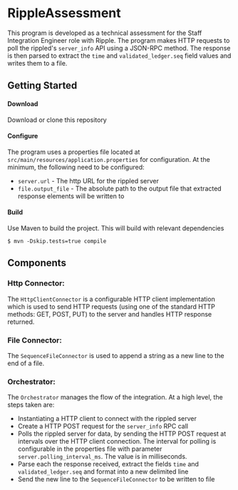 # RippleAssessment
This program is developed as a technical assessment for the Staff Integration Engineer role with Ripple.
The program makes HTTP requests to poll the rippled's `server_info` API using a JSON-RPC method. 
The response is then parsed to extract the `time` and `validated_ledger.seq` field values and writes them to a file.


## Getting Started
#### Download
Download or clone this repository

#### Configure
The program uses a properties file located at `src/main/resources/application.properties` for configuration. 
At the minimum, the following need to be configured:
* `server.url` - The http URL for the rippled server
* `file.output_file` - The absolute path to the output file that extracted response elements will be written to

#### Build
Use Maven to build the project. This will build with relevant dependencies

```shell
$ mvn -Dskip.tests=true compile
```

## Components
### Http Connector:
The `HttpClientConnector` is a configurable HTTP client implementation which is used to send HTTP requests 
(using one of the standard HTTP methods: GET, POST, PUT) to the server and handles HTTP response returned. 

### File Connector:
The `SequenceFileConnector` is used to append a string as a new line to the end of a file. 

### Orchestrator:
The `Orchestrator` manages the flow of the integration. At a high level, the steps taken are:
* Instantiating a HTTP client to connect with the rippled server
* Create a HTTP POST request for the `server_info` RPC call
* Polls the rippled server for data, by sending the HTTP POST request at intervals over the HTTP client connection. 
The interval for polling is configurable in the properties file with parameter `server.polling_interval_ms`. The value is in milliseconds. 
* Parse each the response received, extract the fields `time` and `validated_ledger.seq` and format into a new delimited line
* Send the new line to the `SequenceFileConnector` to be written to file